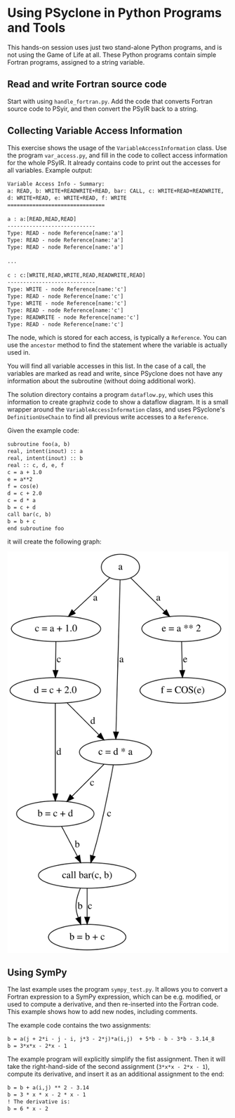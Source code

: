 # Using PSyclone in Python Programs and Tools

This hands-on session uses just two stand-alone Python programs,
and is not using the Game of Life at all. These Python programs contain
simple Fortran programs, assigned to a string variable.

## Read and write Fortran source code

Start with using ``handle_fortran.py``. Add the code that converts
Fortran source code to PSyir, and then convert the PSyIR back to
a string.

## Collecting Variable Access Information

This exercise shows the usage of the ``VariableAccessInformation`` class. Use
the program ``var_access.py``, and fill in the code to collect access information
for the whole PSyIR. It already contains code to print out the accesses for
all variables. Example output:

	Variable Access Info - Summary:
	a: READ, b: WRITE+READWRITE+READ, bar: CALL, c: WRITE+READ+READWRITE, d: WRITE+READ, e: WRITE+READ, f: WRITE
	===============================

	a : a:[READ,READ,READ]
	----------------------------
	Type: READ - node Reference[name:'a']
	Type: READ - node Reference[name:'a']
	Type: READ - node Reference[name:'a']

	...

	c : c:[WRITE,READ,WRITE,READ,READWRITE,READ]
	----------------------------
	Type: WRITE - node Reference[name:'c']
	Type: READ - node Reference[name:'c']
	Type: WRITE - node Reference[name:'c']
	Type: READ - node Reference[name:'c']
	Type: READWRITE - node Reference[name:'c']
	Type: READ - node Reference[name:'c']

The node, which is stored for each access,
is typically a ``Reference``. You can use the ``ancestor`` method to find the
statement where the variable is actually used in.

You will find all variable accesses in this list. In the case of a call, the
variables are marked as read and write, since PSyclone does not have any
information about the subroutine (without doing additional work).

The solution directory contains a program ``dataflow.py``, which uses this
information to create graphviz code to show a dataflow diagram. It is
a small wrapper around the `VariableAccessInformation` class, and uses
PSyclone's `DefinitionUseChain` to find all previous write accesses to
a `Reference`.

Given the example code:

	subroutine foo(a, b)
	real, intent(inout) :: a
	real, intent(inout) :: b
	real :: c, d, e, f
	c = a + 1.0
	e = a**2
	f = cos(e)
	d = c + 2.0
	c = d * a
	b = c + d
	call bar(c, b)
	b = b + c
	end subroutine foo

it will create the following graph:

![Dataflow graph](dataflow.svg "Dataflow graph of the given subroutine")


## Using SymPy

The last example uses the program ``sympy_test.py``. It allows you
to convert a Fortran expression to a SymPy expression, which can be
e.g. modified, or used to compute a derivative, and then re-inserted
into the Fortran code. This example shows how to add new nodes,
including comments.

The example code contains the two assignments:

    b = a(j + 2*i - j - i, j*3 - 2*j)*a(i,j)  + 5*b - b - 3*b - 3.14_8
    b = 3*x*x - 2*x - 1

The example program will explicitly simplify the fist assignment. Then it
will take the right-hand-side of the second assignment (``3*x*x - 2*x - 1``),
compute its derivative, and insert it as an additional assignment to the end:

    b = b + a(i,j) ** 2 - 3.14
    b = 3 * x * x - 2 * x - 1
    ! The derivative is:
    b = 6 * x - 2
